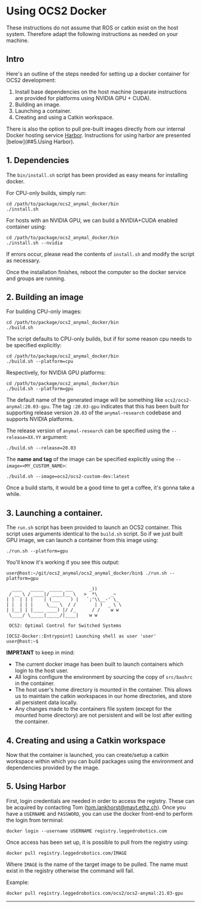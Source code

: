 # Using OCS2 Docker

These instructions do not assume that ROS or catkin exist on the 
host system. Therefore adapt the following instructions as needed
on your machine.

## Intro

Here's an outline of the steps needed for setting up a docker container for OCS2 development:  
1. Install base dependencies on the host machine (separate instructions are provided for platforms using NVIDIA GPU + CUDA).  
2. Building an image.  
3. Launching a container.  
4. Creating and using a Catkin workspace.  

There is also the option to pull pre-built images directly from our internal Docker 
hosting service [Harbor](https://registry.leggedrobotics.com/). Instructions for
using harbor are presented [below](##5.Using Harbor).  

## 1. Dependencies

The `bin/install.sh` script has been provided as easy means for installing docker. 

For CPU-only builds, simply run:
```commandline
cd /path/to/package/ocs2_anymal_docker/bin
./install.sh
```

For hosts with an NVIDIA GPU, we can build a NVIDIA+CUDA enabled container using:
```commandline
cd /path/to/package/ocs2_anymal_docker/bin
./install.sh --nvidia
```

If errors occur, please read the contents of `install.sh` and modify the script as necessary.

Once the installation finishes, reboot the computer so the docker service and groups are running.

## 2. Building an image

For building CPU-only images:
```commandline
cd /path/to/package/ocs2_anymal_docker/bin
./build.sh
```

The script defaults to CPU-only builds, but if for some reason cpu needs to be specified explicitly:
```commandline
cd /path/to/package/ocs2_anymal_docker/bin
./build.sh --platform=cpu
```

Respectively, for NVIDIA GPU platforms:
```commandline
cd /path/to/package/ocs2_anymal_docker/bin
./build.sh --platform=gpu
```

The default name of the generated image will be something like `ocs2/ocs2-anymal:20.03-gpu`. The 
tag `:20.03-gpu` indicates that this has been built for supporting release version `20.03` of the 
`anymal-research` codebase and supports NVIDIA platforms. 

The release version of `anymal-research` can be specified using the `--release=XX.YY` argument:
```commandline
./build.sh --release=20.03
```

The **name and tag** of the image can be specified explicitly using the `--image=<MY_CUSTOM_NAME>`:
```commandline
./build.sh --image=ocs2/ocs2-custom-dev:latest
```

Once a build starts, it would be a good time to get a coffee, it's gonna take a while.

## 3. Launching a container.

The `run.sh` script has been provided to launch an OCS2 container. This script uses arguments identical 
to the `build.sh` script. So if we just built GPU image, we can launch a container from this image using:
```commandline
./run.sh --platform=gpu
```

You'll know it's working if you see this output:
```commandline
user@host:~/git/ocs2_anymal/ocs2_anymal_docker/bin$ ./run.sh --platform=gpu

  ____   _____  _____ ___      _))
 / __ \ / ____|/ ____|__ \   >  *\     _~
| |  | | |    | (___    ) |   `;'\\__-' \_
| |  | | |     \___ \  / /       | )  _ \ \
| |__| | |____ ____) |/ /_      / /    w w
 \____/ \_____|_____/|____|    w w

 OCS2: Optimal Control for Switched Systems

[OCS2-Docker::Entrypoint] Launching shell as user 'user'
user@host:~$
```

**IMPRTANT** to keep in mind: 
* The current docker image has been built to launch containers which login to the host user.
* All logins configure the environment by sourcing the copy of `src/bashrc` in the container.
* The host user's home directory is mounted in the container. This allows us to maintain the 
catkin workspaces in our home directories, and store all persistent data locally.
* Any changes made to the containers file system (except for the mounted home directory) are not
persistent and will be lost after exiting the container.

## 4. Creating and using a Catkin workspace

Now that the container is launched, you can create/setup a catkin workspace within which you can build 
packages using the environment and dependencies provided by the image.

## 5. Using Harbor

First, login credentials are needed in order to access the registry. These can be acquired
by contacting Tom ([tom.lankhorst@mavt.ethz.ch](tom.lankhorst@mavt.ethz.ch)). Once you have
a `USERNAME` and `PASSWORD`, you can use the docker front-end to perform the login from terminal:
```commandline
docker login --username USERNAME registry.leggedrobotics.com
```

Once access has been set up, it is possible to pull from the registry using:
```commandline
docker pull registry.leggedrobotics.com/IMAGE
```

Where `IMAGE` is the name of the target image to be pulled. The name must exist in the 
registry otherwise the command will fail.

Example:
```commandline
docker pull registry.leggedrobotics.com/ocs2/ocs2-anymal:21.03-gpu
```

----
